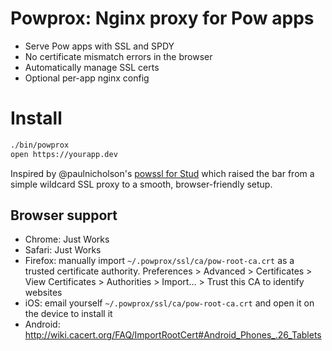 # Powprox: Nginx proxy for Pow apps

* Serve Pow apps with SSL and SPDY
* No certificate mismatch errors in the browser
* Automatically manage SSL certs
* Optional per-app nginx config

# Install
```bash
./bin/powprox
open https://yourapp.dev
```

Inspired by @paulnicholson's [powssl for Stud](https://gist.github.com/paulnicholson/2050941)
which raised the bar from a simple wildcard SSL proxy to a smooth, browser-friendly setup.

## Browser support
* Chrome: Just Works
* Safari: Just Works
* Firefox: manually import `~/.powprox/ssl/ca/pow-root-ca.crt` as a trusted certificate authority. Preferences > Advanced > Certificates > View Certificates > Authorities > Import… > Trust this CA to identify websites
* iOS: email yourself `~/.powprox/ssl/ca/pow-root-ca.crt` and open it on the device to install it
* Android: http://wiki.cacert.org/FAQ/ImportRootCert#Android_Phones_.26_Tablets
